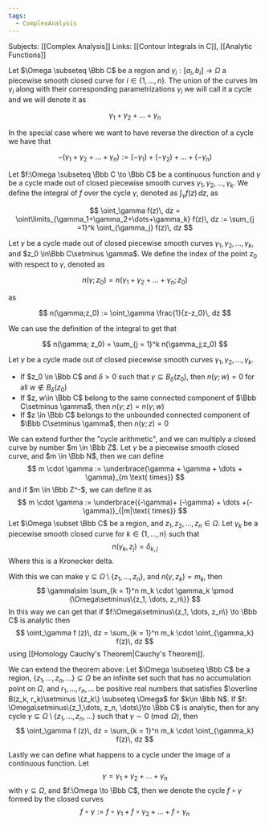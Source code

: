```yaml
---
tags:
  - ComplexAnalysis
---
```

Subjects: [[Complex Analysis]]
Links: [[Contour Integrals in C]], [[Analytic Functions]]

Let $\Omega \subseteq \Bbb C$ be a region and $\gamma_i:[a_i, b_i]\to\Omega$ a piecewise smooth closed curve for $i \in \{1, \dots, n\}$. The union of the curves $\text{Im } \gamma_i$ along with their corresponding parametrizations $\gamma_i$ we will call it a cycle and we will denote it as

$$ \gamma_1+\gamma_2+\dots+\gamma_n $$

In the special case where we want to have reverse the direction of a cycle we have that

$$ -(\gamma_1+\gamma_2+\dots+\gamma_n) := (-\gamma_1)+(-\gamma_2)+\dots+(-\gamma_n) $$

Let $f:\Omega \subseteq \Bbb C \to \Bbb C$ be a continuous function and $\gamma$ be a cycle made out of closed piecewise smooth curves $\gamma_1, \gamma_2, \dots, \gamma_k$. We define the integral of $f$ over the cycle $\gamma$, denoted as $\int_\gamma f(z)\, dz$, as

$$ \oint_\gamma f(z)\, dz = \oint\limits_{\gamma_1+\gamma_2+\dots+\gamma_k} f(z)\, dz := \sum_{j =1}^k \oint_{\gamma_j} f(z)\, dz $$

Let $\gamma$ be a cycle made out of closed piecewise smooth curves $\gamma_1, \gamma_2, \dots, \gamma_k$, and $z_0 \in\Bbb C\setminus \gamma$. We define the index of the point $z_0$ with respect to $\gamma$, denoted as

$$ n(\gamma;z_0)= n( \gamma_1+\gamma_2+\dots+\gamma_n; z_0) $$

as

$$ n(\gamma;z_0) := \oint_\gamma \frac{1}{z-z_0}\, dz $$

We can use the definition of the integral to get that

$$ n(\gamma; z_0) = \sum_{j = 1}^k n(\gamma_j;z_0) $$

Let $\gamma$ be a cycle made out of closed piecewise smooth curves $\gamma_1, \gamma_2, \dots, \gamma_k$.

- If $z_0 \in \Bbb C$ and $\delta>0$ such that $\gamma \subseteq B_\delta (z_0)$, then $n(\gamma; w) =0$ for all $w \not \in B_\delta(z_0)$
- If $z, w\in \Bbb C$ belong to the same connected component of $\Bbb C\setminus \gamma$, then $n(\gamma; z) = n(\gamma;w)$
- If $z \in \Bbb C$ belongs to the unbounded connected component of $\Bbb C\setminus \gamma$, then $n(\gamma; z) = 0$

We can extend further the "cycle arithmetic", and we can multiply a closed curve by number $m \in \Bbb Z$. 
Let $\gamma$ be a piecewise smooth closed curve, and $m \in \Bbb N$, then we can define 
$$
m \cdot \gamma := \underbrace{\gamma + \gamma + \dots + \gamma}_{m \text{ times}}
$$
and if $m \in \Bbb Z^-$, we can define it as
$$
m \cdot \gamma := \underbrace{(-\gamma)+ (-\gamma) + \dots +(-\gamma)}_{|m|\text{ times}}
$$
Let $\Omega \subset \Bbb C$ be a region, and $z_1, z_2, \dots, z_n \in \Omega$. Let $\gamma_k$ be a piecewise smooth closed curve for $k \in \{1, \dots, n\}$ such that
$$
n(\gamma_k, z_j) = \delta_{k, j}
$$
Where this is a Kronecker delta. 

With this we can make $\gamma \subseteq \Omega\setminus\{z_1, \dots, z_n\}$, and $n(\gamma, z_k) = m_k$, then
$$
\gamma\sim \sum_{k = 1}^n m_k \cdot \gamma_k \pmod {\Omega\setminus\{z_1, \dots, z_n\}}
$$
In this way we can get that if $f:\Omega\setminus\{z_1, \dots, z_n\} \to \Bbb C$ is analytic then
$$
\oint_\gamma f (z)\, dz = \sum_{k = 1}^n m_k \cdot \oint_{\gamma_k} f(z)\, dz
$$
using [[Homology Cauchy's Theorem|Cauchy's Theorem]]. 

We can extend the theorem above:
Let $\Omega \subseteq \Bbb C$ be a region, $\{z_1, \dots, z_n, \dots\}\subseteq \Omega$ be an infinite set such that has no accumulation point on $\Omega$, and $r_1, \dots, r_n, \dots$ be positive real numbers that satisfies $\overline B(z_k, r_k)\setminus \{z_k\} \subseteq \Omega$ for $k\in \Bbb N$. If $f: \Omega\setminus\{z_1,\dots, z_n, \dots\}\to \Bbb C$ is analytic, then for any cycle $\gamma \subseteq \Omega\setminus\{z_1, \dots, z_n, \dots\}$ such that $\gamma \sim 0 \pmod \Omega$, then
$$
\oint_\gamma f (z)\, dz = \sum_{k = 1}^n m_k \cdot \oint_{\gamma_k} f(z)\, dz
$$

Lastly we can define what happens to a cycle under the image of a continuous function. Let 
$$
\gamma = \gamma_1 +\gamma_2 +\dots+\gamma_n 
$$
with $\gamma \subseteq \Omega$, and $f:\Omega \to \Bbb C$, then we denote the cycle $f \circ \gamma$ formed by the closed curves 
$$
f\circ \gamma := f\circ \gamma_1 +f\circ \gamma_2 +\dots + f\circ \gamma_n
$$
